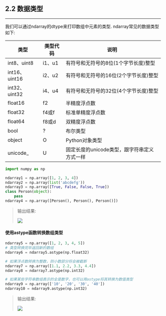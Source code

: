 ## 2.2 数据类型
---

我们可以通过ndarray的dtype来打印数组中元素的类型. ndarray常见的数据类型如下:

|类型|类型代码|说明|
|--|--|--|
|int8、uint8|i1、u1|有符号和无符号的8位(1个字节长度)整型|
|int16、uint16|i2、u2|有符号和无符号的16位(2个字节长度)整型|
|int32、uint32|i4、u4|有符号和无符号的32位(4个字节长度)整型|
|float16|f2|半精度浮点数|
|float32|f4或f|标准单精度浮点数|
|float64|f8或d|双精度浮点数|
|bool|?|布尔类型|
|object|O|Python对象类型|
|unicode_|U|固定长度的unicode类型，跟字符串定义方式一样|

```python
import numpy as np

ndarray1 = np.array([1, 2, 3, 4])
ndarray2 = np.array(list('abcdefg'))
ndarray3 = np.array([True, False, False, True])
class Person(object):
    pass
ndarray4 = np.array([Person(), Person(), Person()])
```

> 输出结果:
>
>![](images/7.png)

#### 使用astype函数转换数组类型

```python
ndarray5 = np.array([1, 2, 3, 4, 5])
# 类型转换完毕返回新的数组
ndarray6 = ndarray5.astype(np.float32)

# 如果浮点数转换为整数，则小数部分将会被截断
ndarray7 = np.array([1.1, 2.2, 3.3, 4.4])
ndarray8 = ndarray7.astype(np.int32)

# 如果某些字符串数组表示的全是数字，也可以用astype将其转换为数值类型
ndarray9 = np.array(['10', '20', '30', '40'])
ndarray10 = ndarray9.astype(np.int32)
```

> 输出结果:
>
>![](images/8.png)



